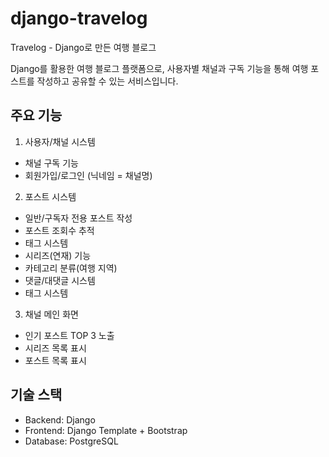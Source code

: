 # django-travelog

Travelog - Django로 만든 여행 블로그

Django를 활용한 여행 블로그 플랫폼으로, 사용자별 채널과 구독 기능을 통해 여행 포스트를 작성하고 공유할 수 있는 서비스입니다.

## 주요 기능

1. 사용자/채널 시스템

- 채널 구독 기능
- 회원가입/로그인 (닉네임 = 채널명)

2. 포스트 시스템

- 일반/구독자 전용 포스트 작성
- 포스트 조회수 추적
- 태그 시스템
- 시리즈(연재) 기능
- 카테고리 분류(여행 지역)
- 댓글/대댓글 시스템
- 태그 시스템

3. 채널 메인 화면

- 인기 포스트 TOP 3 노출
- 시리즈 목록 표시
- 포스트 목록 표시

## 기술 스택

- Backend: Django
- Frontend: Django Template + Bootstrap
- Database: PostgreSQL
